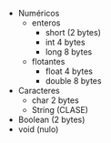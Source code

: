 -  Numéricos
	- enteros
		- short (2 bytes)
		- int 4 bytes
		- long 8 bytes
	- flotantes
		- float 4 bytes
		- double 8 bytes
- Caracteres
	- char 2 bytes
	- String (CLASE)
- Boolean (2 bytes)
- void (nulo)